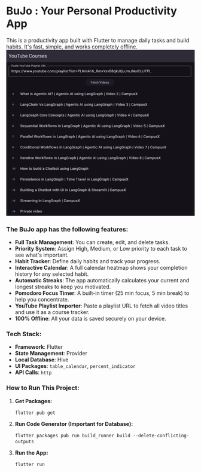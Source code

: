 # BuJo : Your Personal Productivity App

This is a productivity app built with Flutter to manage daily tasks and build habits. It's fast, simple, and works completely offline.
![Demo](image.png)
### The BuJo app has the following features:

- **Full Task Management**: You can create, edit, and delete tasks.
- **Priority System**: Assign High, Medium, or Low priority to each task to see what's important.
- **Habit Tracker**: Define daily habits and track your progress.
- **Interactive Calendar**: A full calendar heatmap shows your completion history for any selected habit.
- **Automatic Streaks**: The app automatically calculates your current and longest streaks to keep you motivated.
- **Pomodoro Focus Timer**: A built-in timer (25 min focus, 5 min break) to help you concentrate.
- **YouTube Playlist Importer**: Paste a playlist URL to fetch all video titles and use it as a course tracker.
- **100% Offline**: All your data is saved securely on your device.

### Tech Stack:

- **Framework**: Flutter
- **State Management**: Provider
- **Local Database**: Hive
- **UI Packages**: `table_calendar`, `percent_indicator`
- **API Calls**: `http`

### How to Run This Project:

1. **Get Packages:**
    
    ```
    flutter pub get
    
    ```
    
2. **Run Code Generator (Important for Database):**
    
    ```
    flutter packages pub run build_runner build --delete-conflicting-outputs
    
    ```
    
3. **Run the App:**
    
    ```
    flutter run
    ```